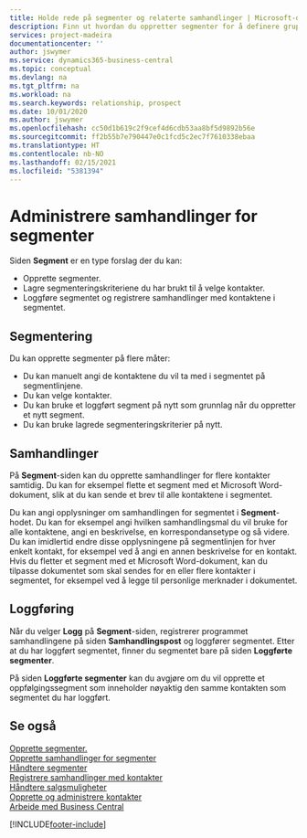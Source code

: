 ```yaml
---
title: Holde rede på segmenter og relaterte samhandlinger | Microsoft-dokumentasjon
description: Finn ut hvordan du oppretter segmenter for å definere grupper med kontakter og angi samhandlinger for segmenter.
services: project-madeira
documentationcenter: ''
author: jswymer
ms.service: dynamics365-business-central
ms.topic: conceptual
ms.devlang: na
ms.tgt_pltfrm: na
ms.workload: na
ms.search.keywords: relationship, prospect
ms.date: 10/01/2020
ms.author: jswymer
ms.openlocfilehash: cc50d1b619c2f9cef4d6cdb53aa8bf5d9892b56e
ms.sourcegitcommit: ff2b55b7e790447e0c1fcd5c2ec7f7610338ebaa
ms.translationtype: HT
ms.contentlocale: nb-NO
ms.lasthandoff: 02/15/2021
ms.locfileid: "5381394"
---
```

# <a name="manage-interactions-for-segments"></a>Administrere samhandlinger for segmenter
Siden **Segment** er en type forslag der du kan:

* Opprette segmenter.
* Lagre segmenteringskriteriene du har brukt til å velge kontakter.
* Loggføre segmentet og registrere samhandlinger med kontaktene i segmentet.

## <a name="segmenting"></a>Segmentering
Du kan opprette segmenter på flere måter:

* Du kan manuelt angi de kontaktene du vil ta med i segmentet på segmentlinjene.
* Du kan velge kontakter.
* Du kan bruke et loggført segment på nytt som grunnlag når du oppretter et nytt segment.
* Du kan bruke lagrede segmenteringskriterier på nytt.

## <a name="interactions"></a>Samhandlinger
På **Segment**-siden kan du opprette samhandlinger for flere kontakter samtidig. Du kan for eksempel flette et segment med et Microsoft Word-dokument, slik at du kan sende et brev til alle kontaktene i segmentet.

Du kan angi opplysninger om samhandlingen for segmentet i **Segment**-hodet. Du kan for eksempel angi hvilken samhandlingsmal du vil bruke for alle kontaktene, angi en beskrivelse, en korrespondansetype og så videre. Du kan imidlertid endre disse opplysningene på segmentlinjen for hver enkelt kontakt, for eksempel ved å angi en annen beskrivelse for en kontakt. Hvis du fletter et segment med et Microsoft Word-dokument, kan du tilpasse dokumentet som skal sendes for en eller flere kontakter i segmentet, for eksempel ved å legge til personlige merknader i dokumentet.

## <a name="logging"></a>Loggføring
Når du velger **Logg** på **Segment**-siden, registrerer programmet samhandlingene på siden **Samhandlingspost** og loggfører segmentet. Etter at du har loggført segmentet, finner du segmentet bare på siden **Loggførte segmenter**.

På siden **Loggførte segmenter** kan du avgjøre om du vil opprette et oppfølgingssegment som inneholder nøyaktig den samme kontakten som segmentet du har loggført.

## <a name="see-also"></a>Se også
[Opprette segmenter.](marketing-how-create-segment.md)  
[Opprette samhandlinger for segmenter](marketing-how-create-interactions.md)  
[Håndtere segmenter](marketing-segments.md)  
[Registrere samhandlinger med kontakter](marketing-interactions.md)  
[Håndtere salgsmuligheter](marketing-manage-sales-opportunities.md)  
[Opprette og administrere kontakter](marketing-contacts.md)  
[Arbeide med Business Central](ui-work-product.md)


[!INCLUDE[footer-include](includes/footer-banner.md)]